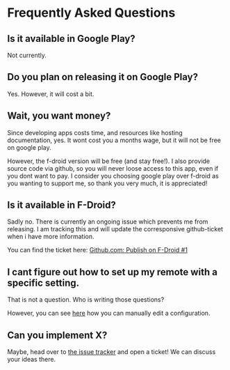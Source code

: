 # Frequently Asked Questions


## Is it available in Google Play?
Not currently.

## Do you plan on releasing it on Google Play?
Yes. However, it will cost a bit.

## Wait, you want money?
Since developing apps costs time, and resources like hosting documentation, yes. It wont cost you a months wage, but it will not be free on google play. 

However, the f-droid version will be free (and stay free!). I also provide source code via github, so you will never loose access to this app, even if you dont want to pay. I consider you choosing google play over f-droid as you wanting to support me, so thank you very much, it is appreciated!

## Is it available in F-Droid?

Sadly no. There is currently an ongoing issue which prevents me from releasing. I am tracking this and will update the corresponsive github-ticket when i have more information.

You can find the ticket here:
[Github.com: Publish on F-Droid #1](https://github.com/newhinton/Round-Sync/issues/1)


## I cant figure out how to set up my remote with a specific setting.
That is not a question. Who is writing those questions?

However, you can see [here](./usage/config.md) how you can manually edit a configuration.


## Can you implement X?

Maybe, head over to [the issue tracker](https://github.com/newhinton/Round-Sync/issues/) and open a ticket! We can discuss your ideas there.